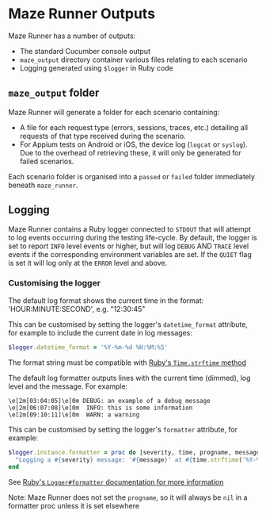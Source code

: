 # Maze Runner Outputs

Maze Runner has a number of outputs:
- The standard Cucumber console output
- `maze_output` directory container various files relating to each scenario
- Logging generated using `$logger` in Ruby code

## `maze_output` folder

Maze Runner will generate a folder for each scenario containing:
- A file for each request type (errors, sessions, traces, etc.) detailing all requests of that type received during the scenario.
- For Appium tests on Android or iOS, the device log (`logcat` or `syslog`).  Due to the overhead of retrieving these, it will only be generated for failed scenarios.

Each scenario folder is organised into a `passed` or `failed` folder immediately beneath `maze_runner`.

## Logging

Maze Runner contains a Ruby logger connected to `STDOUT` that will attempt to log events occurring during the testing life-cycle.  By default, the logger is set to report `INFO` level events or higher, but will log `DEBUG` AND `TRACE` level events if the corresponding environment variables are set.  If the `QUIET` flag is set it will log only at the `ERROR` level and above.

### Customising the logger

The default log format shows the current time in the format: 'HOUR:MINUTE:SECOND', e.g. "12:30:45"

This can be customised by setting the logger's `datetime_format` attribute, for example to include the current date in log messages:

```ruby
$logger.datetime_format = '%Y-%m-%d %H:%M:%S'
```

The format string must be compatible with [Ruby's `Time.strftime` method](https://rubyapi.org/3.1/o/time#method-i-strftime)

The default log formatter outputs lines with the current time (dimmed), log level and the message. For example:

```
\e[2m[03:04:05]\e[0m DEBUG: an example of a debug message
\e[2m[06:07:08]\e[0m  INFO: this is some information
\e[2m[09:10:11]\e[0m  WARN: a warning
```

This can be customised by setting the logger's `formatter` attribute, for example:

```ruby
$logger.instance.formatter = proc do |severity, time, progname, message|
  "Logging a #{severity} message: '#{message}' at #{time.strftime('%Y-%m-%d %H:%M:%S')}\n"
end
```

See [Ruby's `Logger#formatter` documentation for more information](https://rubyapi.org/3.1/o/logger#formatter)

Note: Maze Runner does not set the `progname`, so it will always be `nil` in a formatter proc unless it is set elsewhere
